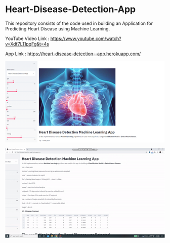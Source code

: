 # Heart-Disease-Detection-App

This repository consists of the code used in building an Application for Predicting Heart Disease using Machine Learning.

YouTube Video Link : https://www.youtube.com/watch?v=Xdf7L11pqFg&t=4s

App Link : https://heart-disease-detection--app.herokuapp.com/

![Screenshot](heart_app.PNG)

![](heart_app_gif.gif)


